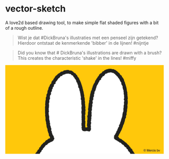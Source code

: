 # vector-sketch
A love2d based drawing tool, to make simple flat shaded figures with a bit of a rough outline.

> Wist je dat #DickBruna's illustraties met een penseel zijn getekend? Hierdoor ontstaat de kenmerkende 'bibber' in de lijnen! #nijntje

> Did you know that # DickBruna's illustrations are drawn with a brush? This creates the characteristic 'shake' in the lines! #miffy

![bibber](bibber.jpg)

